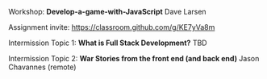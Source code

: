 Workshop: **Develop-a-game-with-JavaScript** Dave Larsen

Assignment invite: https://classroom.github.com/g/KE7yVa8m

Intermission Topic 1: **What is Full Stack Development?** TBD

Intermission Topic 2: **War Stories from the front end (and back end)** Jason Chavannes (remote)
